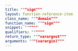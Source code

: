 ```yaml
---
title: """sign"""
layout: function-reference-item
class_name: """domain"""
function_name: """sign"""
snippet: """"""
qualifiers: """"""
return_type: """varargout"""
arguments: """(varargin)"""
---
```


